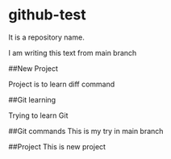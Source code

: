 # github-test

It is a repository name.

I am writing this text from main branch

##New Project

Project is to learn diff command

##Git learning

Trying to learn Git

##Git commands
This is my try in main branch

##Project
This is new project